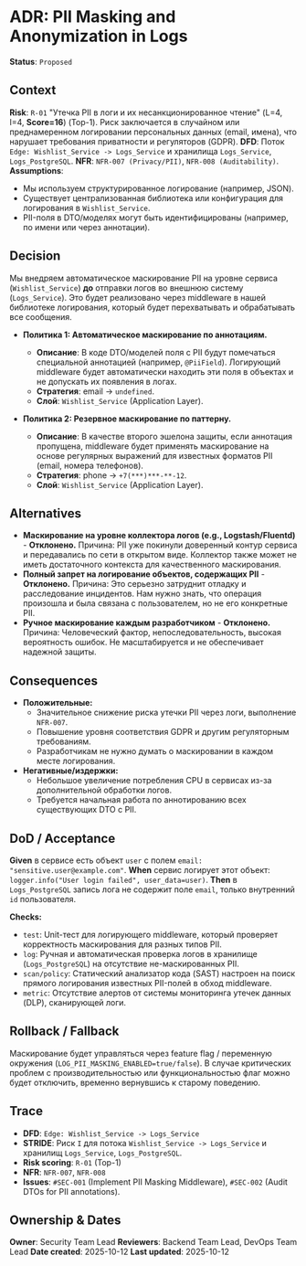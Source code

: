 # ADR: PII Masking and Anonymization in Logs

**Status**: `Proposed`

## Context

**Risk**: `R-01` "Утечка PII в логи и их несанкционированное чтение" (L=4, I=4, **Score=16**) (Top-1). Риск заключается в случайном или преднамеренном логировании персональных данных (email, имена), что нарушает требования приватности и регуляторов (GDPR).
**DFD**: Поток `Edge: Wishlist_Service -> Logs_Service` и хранилища `Logs_Service`, `Logs_PostgreSQL`.
**NFR**: `NFR-007 (Privacy/PII)`, `NFR-008 (Auditability)`.
**Assumptions**:

- Мы используем структурированное логирование (например, JSON).
- Существует централизованная библиотека или конфигурация для логирования в `Wishlist_Service`.
- PII-поля в DTO/моделях могут быть идентифицированы (например, по имени или через аннотации).

## Decision

Мы внедряем автоматическое маскирование PII на уровне сервиса (`Wishlist_Service`) **до** отправки логов во внешнюю систему (`Logs_Service`). Это будет реализовано через middleware в нашей библиотеке логирования, который будет перехватывать и обрабатывать все сообщения.

- **Политика 1: Автоматическое маскирование по аннотациям.**

  - **Описание**: В коде DTO/моделей поля с PII будут помечаться специальной аннотацией (например, `@PiiField`). Логирующий middleware будет автоматически находить эти поля в объектах и не допускать их появления в логах.
  - **Стратегия**: email -> `undefined`.
  - **Слой**: `Wishlist_Service` (Application Layer).

- **Политика 2: Резервное маскирование по паттерну.**
  - **Описание**: В качестве второго эшелона защиты, если аннотация пропущена, middleware будет применять маскирование на основе регулярных выражений для известных форматов PII (email, номера телефонов).
  - **Стратегия**: phone -> `+7(***)***-**-12`.
  - **Слой**: `Wishlist_Service` (Application Layer).

## Alternatives

- **Маскирование на уровне коллектора логов (e.g., Logstash/Fluentd)** - **Отклонено.** Причина: PII уже покинули доверенный контур сервиса и передавались по сети в открытом виде. Коллектор также может не иметь достаточного контекста для качественного маскирования.
- **Полный запрет на логирование объектов, содержащих PII** - **Отклонено.** Причина: Это серьезно затруднит отладку и расследование инцидентов. Нам нужно знать, что операция произошла и была связана с пользователем, но не его конкретные PII.
- **Ручное маскирование каждым разработчиком** - **Отклонено.** Причина: Человеческий фактор, непоследовательность, высокая вероятность ошибок. Не масштабируется и не обеспечивает надежной защиты.

## Consequences

- **Положительные:**
  - Значительное снижение риска утечки PII через логи, выполнение `NFR-007`.
  - Повышение уровня соответствия GDPR и другим регуляторным требованиям.
  - Разработчикам не нужно думать о маскировании в каждом месте логирования.
- **Негативные/издержки:**
  - Небольшое увеличение потребления CPU в сервисах из-за дополнительной обработки логов.
  - Требуется начальная работа по аннотированию всех существующих DTO с PII.

## DoD / Acceptance

**Given** в сервисе есть объект `user` с полем `email: "sensitive.user@example.com"`.
**When** сервис логирует этот объект: `logger.info("User login failed", user_data=user)`.
**Then** в `Logs_PostgreSQL` запись лога не содержит поле `email`, только внутренний `id` пользователя.

**Checks:**

- `test`: Unit-тест для логирующего middleware, который проверяет корректность маскирования для разных типов PII.
- `log`: Ручная и автоматическая проверка логов в хранилище (`Logs_PostgreSQL`) на отсутствие не-маскированных PII.
- `scan/policy`: Статический анализатор кода (SAST) настроен на поиск прямого логирования известных PII-полей в обход middleware.
- `metric`: Отсутствие алертов от системы мониторинга утечек данных (DLP), сканирующей логи.

## Rollback / Fallback

Маскирование будет управляться через feature flag / переменную окружения (`LOG_PII_MASKING_ENABLED=true/false`). В случае критических проблем с производительностью или функциональностью флаг можно будет отключить, временно вернувшись к старому поведению.

## Trace

- **DFD**: `Edge: Wishlist_Service -> Logs_Service`
- **STRIDE**: Риск `I` для потока `Wishlist_Service -> Logs_Service` и хранилищ `Logs_Service`, `Logs_PostgreSQL`.
- **Risk scoring**: `R-01` (Top-1)
- **NFR**: `NFR-007`, `NFR-008`
- **Issues**: `#SEC-001` (Implement PII Masking Middleware), `#SEC-002` (Audit DTOs for PII annotations).

## Ownership & Dates

**Owner**: Security Team Lead
**Reviewers**: Backend Team Lead, DevOps Team Lead
**Date created**: 2025-10-12
**Last updated**: 2025-10-12
